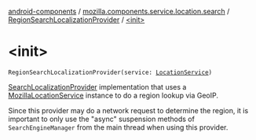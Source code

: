 [android-components](../../index.md) / [mozilla.components.service.location.search](../index.md) / [RegionSearchLocalizationProvider](index.md) / [&lt;init&gt;](./-init-.md)

# &lt;init&gt;

`RegionSearchLocalizationProvider(service: `[`LocationService`](../../mozilla.components.service.location/-location-service/index.md)`)`

[SearchLocalizationProvider](../../mozilla.components.browser.search.provider.localization/-search-localization-provider/index.md) implementation that uses a [MozillaLocationService](../../mozilla.components.service.location/-mozilla-location-service/index.md) instance to
do a region lookup via GeoIP.

Since this provider may do a network request to determine the region, it is important to only use
the "async" suspension methods of `SearchEngineManager` from the main thread when using this
provider.

